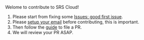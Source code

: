 Welome to contribute to SRS Cloud!

1. Please start from fixing some [Issues: good first issue](https://github.com/ossrs/srs-cloud/issues?q=is%3Aopen+is%3Aissue+label%3A%22good+first+issue%22).
1. Please [setup your email](https://github.com/ossrs/srs/wiki/HowToFilePR#setup-your-email) before contributing, this is important.
1. Then follow the [guide](https://github.com/ossrs/srs/wiki/HowToFilePR) to file a PR.
1. We will review your PR ASAP.
